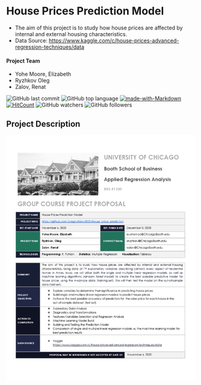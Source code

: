 # House Prices Prediction Model

* The aim of this project is to study how house prices are affected by internal and external housing characteristics.
* Data Source: https://www.kaggle.com/c/house-prices-advanced-regression-techniques/data

#### Project Team
* Yohe Moore, Elizabeth
* Ryzhkov Oleg
* Zalov, Renat


![GitHub last commit](https://img.shields.io/github/last-commit/OlegRyzhkov2020/house_price_prediction)
![GitHub top language](https://img.shields.io/github/languages/top/OlegRyzhkov2020/house_price_prediction)
[![made-with-Markdown](https://img.shields.io/badge/Made%20with-Markdown-1f425f.svg)](http://commonmark.org)
[![HitCount](http://hits.dwyl.com/OlegRyzhkov2020/city_bike_analytics.svg)](http://hits.dwyl.com/OlegRyzhkov2020/house_price_prediction)
![GitHub watchers](https://img.shields.io/github/watchers/OlegRyzhkov2020/sql-challenge?label=Watch&style=social)
![GitHub followers](https://img.shields.io/github/followers/OlegRyzhkov2020?label=Follow&style=social)


## Project Description

![intro_slide](images/boothProject_proposal.png)
